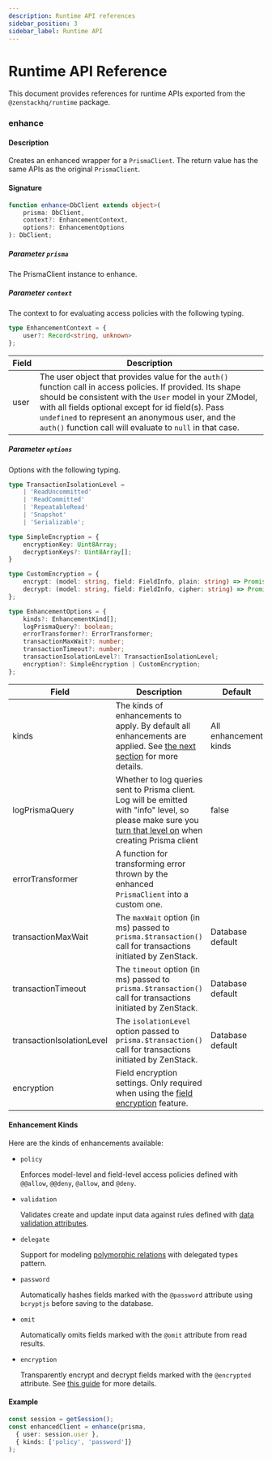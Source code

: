 ```yaml
---
description: Runtime API references
sidebar_position: 3
sidebar_label: Runtime API
---
```


# Runtime API Reference

This document provides references for runtime APIs exported from the `@zenstackhq/runtime` package.

### enhance

#### Description

Creates an enhanced wrapper for a `PrismaClient`. The return value has the same APIs as the original `PrismaClient`.

#### Signature

```ts
function enhance<DbClient extends object>(
    prisma: DbClient,
    context?: EnhancementContext,
    options?: EnhancementOptions
): DbClient;
```

##### Parameter `prisma`

The PrismaClient instance to enhance.

##### Parameter `context`

The context to for evaluating access policies with the following typing.

```ts
type EnhancementContext = {
    user?: Record<string, unknown>
};
```

| Field | Description |
| ----- | ----------- |
| user  | The user object that provides value for the `auth()` function call in access policies. If provided. Its shape should be consistent with the `User` model in your ZModel, with all fields optional except for id field(s). Pass `undefined` to represent an anonymous user, and the `auth()` function call will evaluate to `null` in that case. |

##### Parameter `options`

Options with the following typing.

```ts
type TransactionIsolationLevel =
    | 'ReadUncommitted'
    | 'ReadCommitted'
    | 'RepeatableRead'
    | 'Snapshot'
    | 'Serializable';

type SimpleEncryption = {
    encryptionKey: Uint8Array;
    decryptionKeys?: Uint8Array[];
}

type CustomEncryption = {
    encrypt: (model: string, field: FieldInfo, plain: string) => Promise<string>;
    decrypt: (model: string, field: FieldInfo, cipher: string) => Promise<string>;
};

type EnhancementOptions = {
    kinds?: EnhancementKind[];
    logPrismaQuery?: boolean;
    errorTransformer?: ErrorTransformer;
    transactionMaxWait?: number;
    transactionTimeout?: number;
    transactionIsolationLevel?: TransactionIsolationLevel;
    encryption?: SimpleEncryption | CustomEncryption;
};
```

| Field                     | Description                                                                                      | Default                                                                         |
| ------------------------- | ------------------------------------------------------------------------------------------------ | ------------------------------------------------------------------------------- |
| kinds                     | The kinds of enhancements to apply. By default all enhancements are applied. See [the next section](#enhancement-kinds) for more details. | All enhancement kinds                                                          |
| logPrismaQuery            | Whether to log queries sent to Prisma client. Log will be emitted with "info" level, so please make sure you [turn that level on](https://www.prisma.io/docs/concepts/components/prisma-client/working-with-prismaclient/logging#log-to-stdout) when creating Prisma client | false                        |
| errorTransformer          | A function for transforming error thrown by the enhanced `PrismaClient` into a custom one. |                         |
| transactionMaxWait        | The `maxWait` option (in ms) passed to `prisma.$transaction()` call for transactions initiated by ZenStack. |  Database default                       |
| transactionTimeout        | The `timeout` option (in ms) passed to `prisma.$transaction()` call for transactions initiated by ZenStack. |  Database default                       |
| transactionIsolationLevel | The `isolationLevel` option passed to `prisma.$transaction()` call for transactions initiated by ZenStack. |  Database default                       |
| encryption | Field encryption settings. Only required when using the [field encryption](../guides/field-encryption.md) feature. |                         |

#### Enhancement Kinds

Here are the kinds of enhancements available:

- `policy`
  
    Enforces model-level and field-level access policies defined with `@@allow`, `@@deny`, `@allow`, and `@deny`.

- `validation`
  
    Validates create and update input data against rules defined with [data validation attributes](../reference/zmodel-language#data-validation).
  
- `delegate`
  
    Support for modeling [polymorphic relations](../guides/polymorphism) with delegated types pattern.
  
- `password`
  
    Automatically hashes fields marked with the `@password` attribute using `bcryptjs` before saving to the database.
  
- `omit`

    Automatically omits fields marked with the `@omit` attribute from read results.

- `encryption`

    Transparently encrypt and decrypt fields marked with the `@encrypted` attribute. See [this guide](../guides/field-encryption.md) for more details.

#### Example

```ts
const session = getSession();
const enhancedClient = enhance(prisma,
  { user: session.user },
  { kinds: ['policy', 'password']}
);
```
